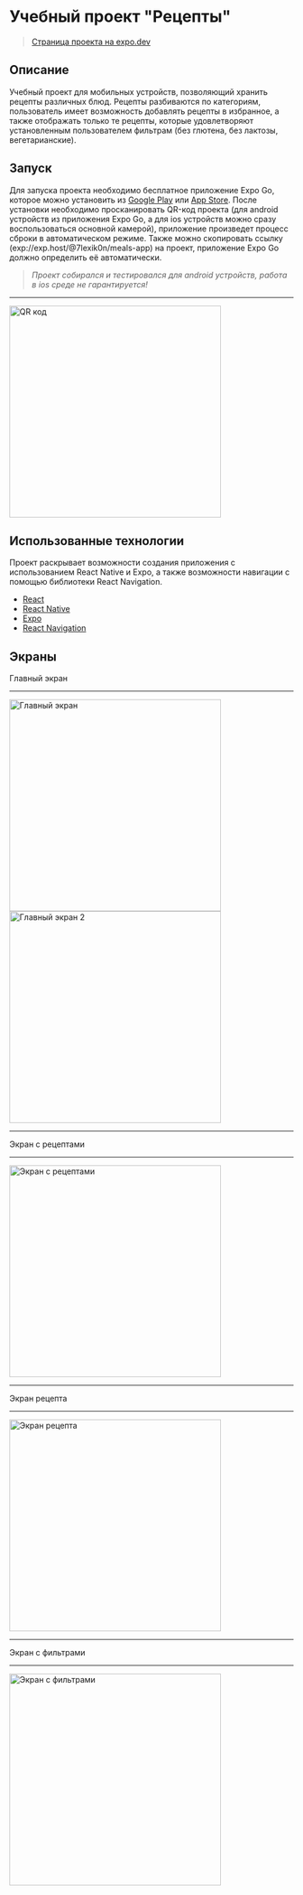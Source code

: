 # Учебный проект "Рецепты"
> [Страница проекта на expo.dev](https://expo.dev/@7lexik0n/meals-app)

## Описание
Учебный проект для мобильных устройств, позволяющий хранить рецепты различных блюд. Рецепты разбиваются по категориям, пользователь имеет возможность добавлять рецепты в избранное, а также отображать только те рецепты, которые удовлетворяют установленным пользователем фильтрам (без глютена, без лактозы, вегетарианские).

## Запуск
Для запуска проекта необходимо бесплатное приложение Expo Go, которое можно установить из [Google Play](https://play.google.com/store/apps/details?id=host.exp.exponent&hl=ru&gl=US) или [App Store](https://apps.apple.com/ru/app/expo-go/id982107779). После установки необходимо просканировать QR-код проекта (для android устройств из приложения Expo Go, а для ios устройств можно сразу воспользоваться основной камерой), приложение произведет процесс сброки в автоматическом режиме.
Также можно скопировать ссылку (exp://exp.host/@7lexik0n/meals-app) на проект, приложение Expo Go должно определить её автоматически.
> *Проект собирался и тестировался для android устройств, работа в ios среде не гарантируется!*
___
<img src="https://qr.expo.dev/expo-go?owner=7lexik0n&slug=meals-app&releaseChannel=default&host=exp.host" width="375" alt="QR код">

## Использованные технологии
Проект раскрывает возможности создания приложения с использованием React Native и Expo, а также возможности навигации с помощью библиотеки React Navigation.
- [React](https://reactjs.org/)
- [React Native](https://reactnative.dev/)
- [Expo](https://docs.expo.dev/)
- [React Navigation](https://reactnavigation.org/)

## Экраны
Главный экран
___
<img src="https://sun9-6.userapi.com/s/v1/if2/zN8fAR5hf6UeWNURKFYeZs6N-clsx5iRGekL9_BHfBawXXLwOd9Sgq8QJraCPXtRliYMCUXE7IpmNNnw4R4Tx3F1.jpg?size=860x1600&quality=95&type=album" width="375" alt="Главный экран">
<img src="https://sun9-73.userapi.com/s/v1/if2/5Z6URUXQ7blP3-h-l7zhK3k4L6UojhiMZPOVjbfbZz42gP2QgbFT85xBzi0ECda_jmMMSu5q3FZ11v4ArWNsC3CT.jpg?size=850x1600&quality=95&type=album" width="375" alt="Главный экран 2">

___
Экран c рецептами
___
<img src="https://sun9-83.userapi.com/s/v1/if2/sb36tdyi90lquympfVPtOSNKngv6A8GgQRM4CZ5RUxzSDd6k9jtVERqmMO7sLIq5EGA-yY75b8Udc-INJ93bGWQT.jpg?size=850x1600&quality=95&type=album" width="375" alt="Экран c рецептами">

___
Экран рецепта
___
<img src="https://sun9-13.userapi.com/s/v1/if2/GHBSx__86Ouosvxm91s4wljn1fcWfGBXFeLALBEOglchvMv759uTrxymX88pbZxecLcHzRYXD71efBpZ2uZy_VJb.jpg?size=850x1600&quality=95&type=album" width="375" alt="Экран рецепта">

___
Экран с фильтрами
___
<img src="https://sun9-2.userapi.com/s/v1/if2/-Ksg-9E6ZzBDqpSdp1g3mR6lbZoEOrxOecjGtX9B-c3azvEyrf85SuZbNwhhPgtm3JH5kqiAKN07b7OF2oKe6PXn.jpg?size=850x1600&quality=95&type=album" width="375" alt="Экран с фильтрами">
